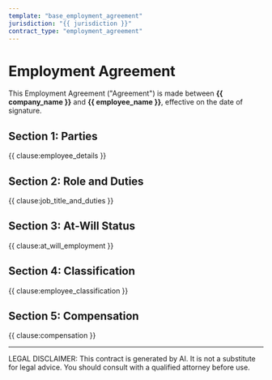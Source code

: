 ```yaml
---
template: "base_employment_agreement"
jurisdiction: "{{ jurisdiction }}"
contract_type: "employment_agreement"
---
```


# Employment Agreement

This Employment Agreement ("Agreement") is made between **{{ company_name }}** and **{{ employee_name }}**, effective on the date of signature.

## Section 1: Parties
{{ clause:employee_details }}

## Section 2: Role and Duties
{{ clause:job_title_and_duties }}

## Section 3: At-Will Status
{{ clause:at_will_employment }}

## Section 4: Classification
{{ clause:employee_classification }}

## Section 5: Compensation
{{ clause:compensation }}

---

LEGAL DISCLAIMER: This contract is generated by AI. It is not a substitute for legal advice. You should consult with a qualified attorney before use.